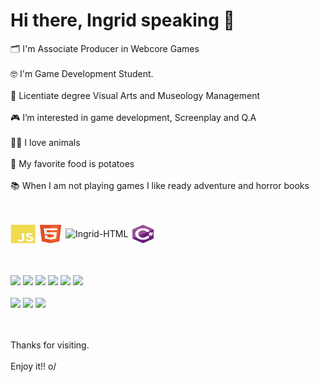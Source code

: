 <h1> 
  Hi there, Ingrid speaking 👋  
</h1>
  
  

  
 
 🗂️ I'm Associate Producer in Webcore Games
 <br><br>
 🤓 I'm Game Development Student.
  <br> <br>
 🎨 Licentiate degree Visual Arts and Museology Management 
  <br> <br>
 🎮 I’m interested in game development, Screenplay and Q.A
  <br> <br>
 🐶🐮 I love animals
  <br> <br>
  🍟 My favorite food is potatoes
  <br> <br>
 📚 When I am not playing games I like ready adventure and horror books 

   <br>
   <br>
  
<div>
  <img align="center" alt="Ingrid-Js" height="30" width="40" src="https://raw.githubusercontent.com/devicons/devicon/master/icons/javascript/javascript-plain.svg">
    <img align="center" alt="Ingrid-HTML" height="30" width="40" src="https://raw.githubusercontent.com/devicons/devicon/master/icons/html5/html5-original.svg">
<img align="center" alt="Ingrid-HTML" height="30" width="40"  src="https://img.shields.io/badge/CSS-239120?&style=for-the-badge&logo=css3&logoColor=white">
  <img align="center" alt="Ingrid-Csharp" height="30" width="40" src="https://raw.githubusercontent.com/devicons/devicon/master/icons/csharp/csharp-original.svg">
</div>

 <br>
 <br>
 <br>

   
 <div>
  <a href="https://discord.gg/Inse#1916" target="_blank"><img src="https://img.shields.io/badge/Discord-7289DA?style=for-the-badge&logo=discord&logoColor=white" target="_blank"></a> 
  <a href ="mailto:inseostan@gmail.com"><img src="https://img.shields.io/badge/Gmail-D14836?style=for-the-badge&logo=gmail&logoColor=white"></a>
  <a href="https://www.linkedin.com/in/ingrid-ostan/" target="_blank"><img src="https://img.shields.io/badge/-LinkedIn-%230077B5?style=for-the-badge&logo=linkedin&logoColor=white" target="_blank"></a> 
  <a href ="https://inseotn.itch.io/"><img src="https://img.shields.io/badge/Itch.io-FA5C5C?style=for-the-badge&logo=itch.io&logoColor=white"></a>
  <a href="https://visitavirtualiff.com/"><img src="https://img.shields.io/badge/Unity-100000?style=for-the-badge&logo=unity&logoColor=white"></a>
    <a href ="https://www.behance.net/IngridOtn"><img src="https://aleen42.github.io/badges/src/behance.svg"></a>
 </div>

 
 <br>
 
 <div>
 <img src="https://aleen42.github.io/badges/src/photoshop.svg">
 <img src="https://aleen42.github.io/badges/src/illustrator.svg">
 <img src="https://aleen42.github.io/badges/src/dreamweaver.svg">
</div>

 
 <br> <br>
 Thanks for visiting.
 <br> <br>
 Enjoy it!! o/

